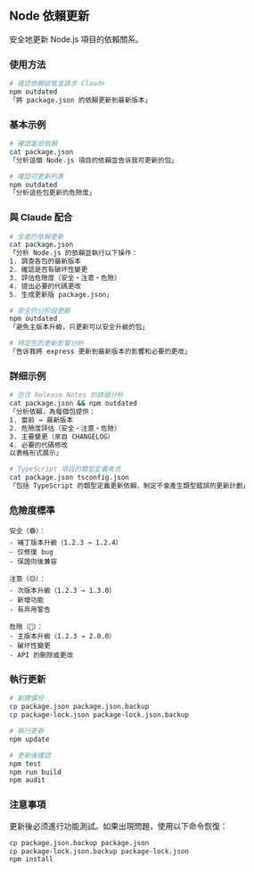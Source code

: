 ## Node 依賴更新

安全地更新 Node.js 項目的依賴關系。

### 使用方法

```bash
# 確認依賴狀態並請求 Claude
npm outdated
「將 package.json 的依賴更新到最新版本」
```

### 基本示例

```bash
# 確認當前依賴
cat package.json
「分析這個 Node.js 項目的依賴並告诉我可更新的包」

# 確認可更新列表
npm outdated
「分析這些包更新的危險度」
```

### 與 Claude 配合

```bash
# 全面的依賴更新
cat package.json
「分析 Node.js 的依賴並執行以下操作：
1. 調查各包的最新版本
2. 確認是否有破坏性變更
3. 評估危險度（安全・注意・危險）
4. 提出必要的代碼更改
5. 生成更新版 package.json」

# 安全的分阶段更新
npm outdated
「避免主版本升級，只更新可以安全升級的包」

# 特定包的更新影響分析
「告诉我將 express 更新到最新版本的影響和必要的更改」
```

### 詳细示例

```bash
# 包含 Release Notes 的詳细分析
cat package.json && npm outdated
「分析依賴，為每個包提供：
1. 當前 → 最新版本
2. 危險度評估（安全・注意・危險）
3. 主要變更（來自 CHANGELOG）
4. 必要的代碼修改
以表格形式展示」

# TypeScript 項目的類型定義考虑
cat package.json tsconfig.json
「包括 TypeScript 的類型定義更新依賴，制定不會產生類型錯誤的更新計劃」
```

### 危險度標準

```
安全（🟢）：
- 補丁版本升級（1.2.3 → 1.2.4）
- 仅修復 bug
- 保證向後兼容

注意（🟡）：
- 次版本升級（1.2.3 → 1.3.0）
- 新增功能
- 有弃用警告

危險（🔴）：
- 主版本升級（1.2.3 → 2.0.0）
- 破坏性變更
- API 的刪除或更改
```

### 執行更新

```bash
# 創建備份
cp package.json package.json.backup
cp package-lock.json package-lock.json.backup

# 執行更新
npm update

# 更新後確認
npm test
npm run build
npm audit
```

### 注意事項

更新後必须進行功能測試。如果出現問題，使用以下命令恢復：

```bash
cp package.json.backup package.json
cp package-lock.json.backup package-lock.json
npm install
```
